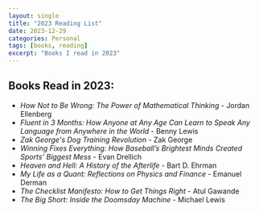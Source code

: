 ```yaml
---
layout: single
title: "2023 Reading List"
date: 2023-12-29
categories: Personal
tags: [books, reading]
excerpt: "Books I read in 2023"
---
```


## Books Read in 2023:

- _How Not to Be Wrong: The Power of Mathematical Thinking_ - Jordan Ellenberg
- _Fluent in 3 Months: How Anyone at Any Age Can Learn to Speak Any Language from Anywhere in the World_ - Benny Lewis
- _Zak George's Dog Training Revolution_ - Zak George
- _Winning Fixes Everything: How Baseball’s Brightest Minds Created Sports’ Biggest Mess_ - Evan Drellich
- _Heaven and Hell: A History of the Afterlife_ - Bart D. Ehrman
- _My Life as a Quant: Reflections on Physics and Finance_ - Emanuel Derman
- _The Checklist Manifesto: How to Get Things Right_ - Atul Gawande
- _The Big Short: Inside the Doomsday Machine_ - Michael Lewis

